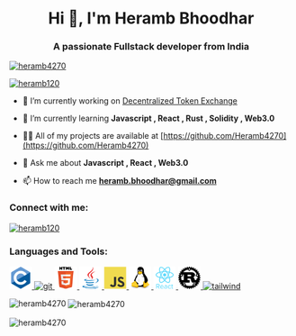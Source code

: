 <h1 align="center">Hi 👋, I'm Heramb Bhoodhar</h1>
<h3 align="center">A passionate Fullstack developer from India</h3>

<p align="left"> <a href="https://github.com/ryo-ma/github-profile-trophy"><img src="https://github-profile-trophy.vercel.app/?username=heramb4270" alt="heramb4270" /></a> </p>

<p align="left"> <a href="https://twitter.com/heramb120" target="blank"><img src="https://img.shields.io/twitter/follow/heramb120?logo=twitter&style=for-the-badge" alt="heramb120" /></a> </p>

- 🔭 I’m currently working on [Decentralized Token Exchange](https://github.com/Heramb4270/Decentralized-Token-Swapping)

- 🌱 I’m currently learning **Javascript , React , Rust , Solidity , Web3.0**

- 👨‍💻 All of my projects are available at [https://github.com/Heramb4270](https://github.com/Heramb4270)

- 💬 Ask me about **Javascript , React , Web3.0**

- 📫 How to reach me **heramb.bhoodhar@gmail.com**

<h3 align="left">Connect with me:</h3>
<p align="left">
<a href="https://twitter.com/heramb120" target="blank"><img align="center" src="https://raw.githubusercontent.com/rahuldkjain/github-profile-readme-generator/master/src/images/icons/Social/twitter.svg" alt="heramb120" height="30" width="40" /></a>
</p>

<h3 align="left">Languages and Tools:</h3>
<p align="left"> <a href="https://www.cprogramming.com/" target="_blank" rel="noreferrer"> <img src="https://raw.githubusercontent.com/devicons/devicon/master/icons/c/c-original.svg" alt="c" width="40" height="40"/> </a> <a href="https://git-scm.com/" target="_blank" rel="noreferrer"> <img src="https://www.vectorlogo.zone/logos/git-scm/git-scm-icon.svg" alt="git" width="40" height="40"/> </a> <a href="https://www.w3.org/html/" target="_blank" rel="noreferrer"> <img src="https://raw.githubusercontent.com/devicons/devicon/master/icons/html5/html5-original-wordmark.svg" alt="html5" width="40" height="40"/> </a> <a href="https://www.java.com" target="_blank" rel="noreferrer"> <img src="https://raw.githubusercontent.com/devicons/devicon/master/icons/java/java-original.svg" alt="java" width="40" height="40"/> </a> <a href="https://developer.mozilla.org/en-US/docs/Web/JavaScript" target="_blank" rel="noreferrer"> <img src="https://raw.githubusercontent.com/devicons/devicon/master/icons/javascript/javascript-original.svg" alt="javascript" width="40" height="40"/> </a> <a href="https://www.linux.org/" target="_blank" rel="noreferrer"> <img src="https://raw.githubusercontent.com/devicons/devicon/master/icons/linux/linux-original.svg" alt="linux" width="40" height="40"/> </a> <a href="https://reactjs.org/" target="_blank" rel="noreferrer"> <img src="https://raw.githubusercontent.com/devicons/devicon/master/icons/react/react-original-wordmark.svg" alt="react" width="40" height="40"/> </a> <a href="https://www.rust-lang.org" target="_blank" rel="noreferrer"> <img src="https://raw.githubusercontent.com/devicons/devicon/master/icons/rust/rust-plain.svg" alt="rust" width="40" height="40"/> </a> <a href="https://tailwindcss.com/" target="_blank" rel="noreferrer"> <img src="https://www.vectorlogo.zone/logos/tailwindcss/tailwindcss-icon.svg" alt="tailwind" width="40" height="40"/> </a> </p>

<p><img align="left" src="https://github-readme-stats.vercel.app/api/top-langs?username=heramb4270&show_icons=true&locale=en&layout=compact" alt="heramb4270" /></p>

<p>&nbsp;<img align="center" src="https://github-readme-stats.vercel.app/api?username=heramb4270&show_icons=true&locale=en" alt="heramb4270" /></p>

<p><img align="center" src="https://github-readme-streak-stats.herokuapp.com/?user=heramb4270&" alt="heramb4270" /></p>
